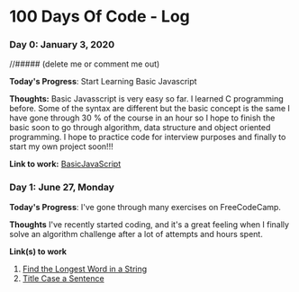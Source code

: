 # 100 Days Of Code - Log

### Day 0: January 3, 2020 
//##### (delete me or comment me out)

**Today's Progress**: Start Learning Basic Javascript

**Thoughts:** Basic Javasscript is very easy so far. I learned C programming before. Some of the syntax are different but the basic concept is the same I have gone through 30 % of the course in an hour so I hope to finish the basic soon to go through algorithm, data structure and object oriented programming. I hope to practice code for interview purposes and finally to start my own project soon!!!

**Link to work:** [BasicJavaScript](https://www.freecodecamp.org/learn)

### Day 1: June 27, Monday

**Today's Progress**: I've gone through many exercises on FreeCodeCamp.

**Thoughts** I've recently started coding, and it's a great feeling when I finally solve an algorithm challenge after a lot of attempts and hours spent.

**Link(s) to work**
1. [Find the Longest Word in a String](https://www.freecodecamp.com/challenges/find-the-longest-word-in-a-string)
2. [Title Case a Sentence](https://www.freecodecamp.com/challenges/title-case-a-sentence)
